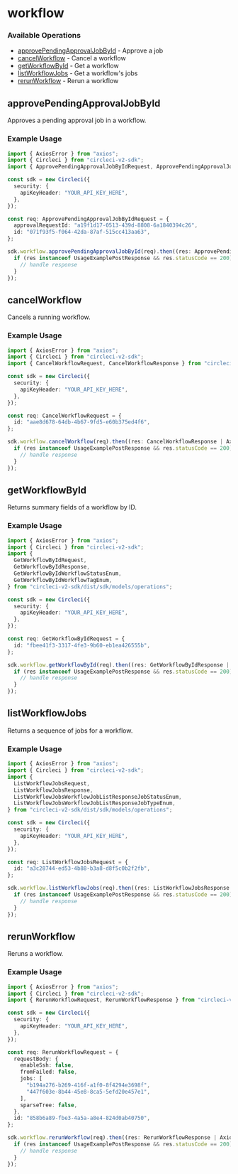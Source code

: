 # workflow

### Available Operations

* [approvePendingApprovalJobById](#approvependingapprovaljobbyid) - Approve a job
* [cancelWorkflow](#cancelworkflow) - Cancel a workflow
* [getWorkflowById](#getworkflowbyid) - Get a workflow
* [listWorkflowJobs](#listworkflowjobs) - Get a workflow's jobs
* [rerunWorkflow](#rerunworkflow) - Rerun a workflow

## approvePendingApprovalJobById

Approves a pending approval job in a workflow.

### Example Usage

```typescript
import { AxiosError } from "axios";
import { Circleci } from "circleci-v2-sdk";
import { ApprovePendingApprovalJobByIdRequest, ApprovePendingApprovalJobByIdResponse } from "circleci-v2-sdk/dist/sdk/models/operations";

const sdk = new Circleci({
  security: {
    apiKeyHeader: "YOUR_API_KEY_HERE",
  },
});

const req: ApprovePendingApprovalJobByIdRequest = {
  approvalRequestId: "a19f1d17-0513-439d-8808-6a1840394c26",
  id: "071f93f5-f064-42da-87af-515cc413aa63",
};

sdk.workflow.approvePendingApprovalJobById(req).then((res: ApprovePendingApprovalJobByIdResponse | AxiosError) => {
  if (res instanceof UsageExamplePostResponse && res.statusCode == 200) {
    // handle response
  }
});
```

## cancelWorkflow

Cancels a running workflow.

### Example Usage

```typescript
import { AxiosError } from "axios";
import { Circleci } from "circleci-v2-sdk";
import { CancelWorkflowRequest, CancelWorkflowResponse } from "circleci-v2-sdk/dist/sdk/models/operations";

const sdk = new Circleci({
  security: {
    apiKeyHeader: "YOUR_API_KEY_HERE",
  },
});

const req: CancelWorkflowRequest = {
  id: "aae8d678-64db-4b67-9fd5-e60b375ed4f6",
};

sdk.workflow.cancelWorkflow(req).then((res: CancelWorkflowResponse | AxiosError) => {
  if (res instanceof UsageExamplePostResponse && res.statusCode == 200) {
    // handle response
  }
});
```

## getWorkflowById

Returns summary fields of a workflow by ID.

### Example Usage

```typescript
import { AxiosError } from "axios";
import { Circleci } from "circleci-v2-sdk";
import {
  GetWorkflowByIdRequest,
  GetWorkflowByIdResponse,
  GetWorkflowByIdWorkflowStatusEnum,
  GetWorkflowByIdWorkflowTagEnum,
} from "circleci-v2-sdk/dist/sdk/models/operations";

const sdk = new Circleci({
  security: {
    apiKeyHeader: "YOUR_API_KEY_HERE",
  },
});

const req: GetWorkflowByIdRequest = {
  id: "fbee41f3-3317-4fe3-9b60-eb1ea426555b",
};

sdk.workflow.getWorkflowById(req).then((res: GetWorkflowByIdResponse | AxiosError) => {
  if (res instanceof UsageExamplePostResponse && res.statusCode == 200) {
    // handle response
  }
});
```

## listWorkflowJobs

Returns a sequence of jobs for a workflow.

### Example Usage

```typescript
import { AxiosError } from "axios";
import { Circleci } from "circleci-v2-sdk";
import {
  ListWorkflowJobsRequest,
  ListWorkflowJobsResponse,
  ListWorkflowJobsWorkflowJobListResponseJobStatusEnum,
  ListWorkflowJobsWorkflowJobListResponseJobTypeEnum,
} from "circleci-v2-sdk/dist/sdk/models/operations";

const sdk = new Circleci({
  security: {
    apiKeyHeader: "YOUR_API_KEY_HERE",
  },
});

const req: ListWorkflowJobsRequest = {
  id: "a3c28744-ed53-4b88-b3a8-d8f5c0b2f2fb",
};

sdk.workflow.listWorkflowJobs(req).then((res: ListWorkflowJobsResponse | AxiosError) => {
  if (res instanceof UsageExamplePostResponse && res.statusCode == 200) {
    // handle response
  }
});
```

## rerunWorkflow

Reruns a workflow.

### Example Usage

```typescript
import { AxiosError } from "axios";
import { Circleci } from "circleci-v2-sdk";
import { RerunWorkflowRequest, RerunWorkflowResponse } from "circleci-v2-sdk/dist/sdk/models/operations";

const sdk = new Circleci({
  security: {
    apiKeyHeader: "YOUR_API_KEY_HERE",
  },
});

const req: RerunWorkflowRequest = {
  requestBody: {
    enableSsh: false,
    fromFailed: false,
    jobs: [
      "b194a276-b269-416f-a1f0-8f4294e3698f",
      "447f603e-8b44-45e8-8ca5-5efd20e457e1",
    ],
    sparseTree: false,
  },
  id: "858b6a89-fbe3-4a5a-a8e4-824d0ab40750",
};

sdk.workflow.rerunWorkflow(req).then((res: RerunWorkflowResponse | AxiosError) => {
  if (res instanceof UsageExamplePostResponse && res.statusCode == 200) {
    // handle response
  }
});
```
